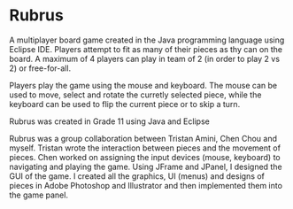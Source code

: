 Rubrus
======

A multiplayer board game created in the Java programming language using Eclipse IDE. Players attempt to fit as many of their pieces as thy can on the board. A maximum of 4 players can play in team of 2 (in order to play 2 vs 2) or free-for-all.

Players play the game using the mouse and keyboard. The mouse can be used to move, select and rotate the curretly selected piece, while the keyboard can be used to flip the current piece or to skip a turn.

Rubrus was created in Grade 11 using Java and Eclipse

Rubrus was a group collaboration between Tristan Amini, Chen Chou and myself. Tristan wrote the interaction between pieces and the movement of pieces. Chen worked on assigning the input devices (mouse, keyboard) to navigating and playing the game. Using JFrame and JPanel, I designed the GUI of the game. I created all the graphics, UI (menus) and designs of pieces in Adobe Photoshop and Illustrator and then implemented them into the game panel.
